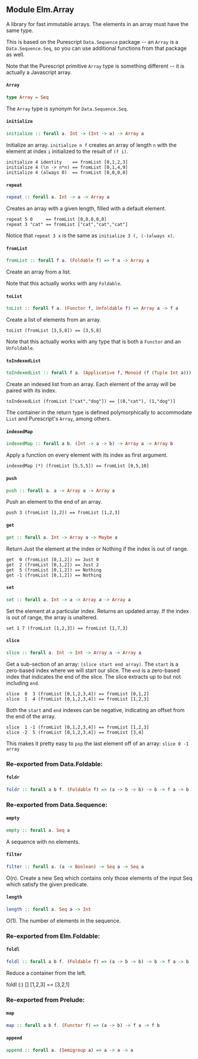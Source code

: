 ## Module Elm.Array

A library for fast immutable arrays. The elements in an array must have the
same type.

This is based on the Purescript `Data.Sequence` package -- an `Array` is a
`Data.Sequence.Seq`, so you can use additional functions from that package
as well.

Note that the Purescript primitive `Array` type is something different --
it is actually a Javascript array.

#### `Array`

``` purescript
type Array = Seq
```

The `Array` type is synonym for `Data.Sequence.Seq`.

#### `initialize`

``` purescript
initialize :: forall a. Int -> (Int -> a) -> Array a
```

Initialize an array. `initialize n f` creates an array of length `n` with
the element at index `i` initialized to the result of `(f i)`.

    initialize 4 identity    == fromList [0,1,2,3]
    initialize 4 (\n -> n*n) == fromList [0,1,4,9]
    initialize 4 (always 0)  == fromList [0,0,0,0]

#### `repeat`

``` purescript
repeat :: forall a. Int -> a -> Array a
```

Creates an array with a given length, filled with a default element.

    repeat 5 0     == fromList [0,0,0,0,0]
    repeat 3 "cat" == fromList ["cat","cat","cat"]

Notice that `repeat 3 x` is the same as `initialize 3 (, (-)always x)`.

#### `fromList`

``` purescript
fromList :: forall f a. (Foldable f) => f a -> Array a
```

Create an array from a list.

Note that this actually works with any `Foldable`.

#### `toList`

``` purescript
toList :: forall f a. (Functor f, Unfoldable f) => Array a -> f a
```

Create a list of elements from an array.

    toList (fromList [3,5,8]) == [3,5,8]

Note that this actually works with any type that is both a
`Functor` and an `Unfoldable`.

#### `toIndexedList`

``` purescript
toIndexedList :: forall f a. (Applicative f, Monoid (f (Tuple Int a))) => Array a -> f (Tuple Int a)
```

Create an indexed list from an array. Each element of the array will be
paired with its index.

    toIndexedList (fromList ["cat","dog"]) == [(0,"cat"), (1,"dog")]

The container in the return type is defined polymorphically to accommodate
`List` and Purescript's `Array`, among others.

#### `indexedMap`

``` purescript
indexedMap :: forall a b. (Int -> a -> b) -> Array a -> Array b
```

Apply a function on every element with its index as first argument.

    indexedMap (*) (fromList [5,5,5]) == fromList [0,5,10]

#### `push`

``` purescript
push :: forall a. a -> Array a -> Array a
```

Push an element to the end of an array.

    push 3 (fromList [1,2]) == fromList [1,2,3]

#### `get`

``` purescript
get :: forall a. Int -> Array a -> Maybe a
```

Return Just the element at the index or Nothing if the index is out of range.

    get  0 (fromList [0,1,2]) == Just 0
    get  2 (fromList [0,1,2]) == Just 2
    get  5 (fromList [0,1,2]) == Nothing
    get -1 (fromList [0,1,2]) == Nothing

#### `set`

``` purescript
set :: forall a. Int -> a -> Array a -> Array a
```

Set the element at a particular index. Returns an updated array.
If the index is out of range, the array is unaltered.

    set 1 7 (fromList [1,2,3]) == fromList [1,7,3]

#### `slice`

``` purescript
slice :: forall a. Int -> Int -> Array a -> Array a
```

Get a sub-section of an array: `(slice start end array)`. The `start` is a
zero-based index where we will start our slice. The `end` is a zero-based index
that indicates the end of the slice. The slice extracts up to but not including
`end`.

    slice  0  3 (fromList [0,1,2,3,4]) == fromList [0,1,2]
    slice  1  4 (fromList [0,1,2,3,4]) == fromList [1,2,3]

Both the `start` and `end` indexes can be negative, indicating an offset from
the end of the array.

    slice  1 -1 (fromList [0,1,2,3,4]) == fromList [1,2,3]
    slice -2  5 (fromList [0,1,2,3,4]) == fromList [3,4]

This makes it pretty easy to `pop` the last element off of an array: `slice 0 -1 array`


### Re-exported from Data.Foldable:

#### `foldr`

``` purescript
foldr :: forall a b f. (Foldable f) => (a -> b -> b) -> b -> f a -> b
```

### Re-exported from Data.Sequence:

#### `empty`

``` purescript
empty :: forall a. Seq a
```

A sequence with no elements.

#### `filter`

``` purescript
filter :: forall a. (a -> Boolean) -> Seq a -> Seq a
```

O(n). Create a new Seq which contains only those elements of the input
Seq which satisfy the given predicate.

#### `length`

``` purescript
length :: forall a. Seq a -> Int
```

O(1). The number of elements in the sequence.

### Re-exported from Elm.Foldable:

#### `foldl`

``` purescript
foldl :: forall a b f. (Foldable f) => (a -> b -> b) -> b -> f a -> b
```

Reduce a container from the left.

   foldl (:) [] [1,2,3] == [3,2,1]

### Re-exported from Prelude:

#### `map`

``` purescript
map :: forall a b f. (Functor f) => (a -> b) -> f a -> f b
```

#### `append`

``` purescript
append :: forall a. (Semigroup a) => a -> a -> a
```

